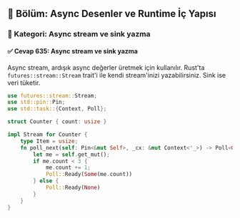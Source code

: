 ## 📘 Bölüm: Async Desenler ve Runtime İç Yapısı  
### 🔹 Kategori: Async stream ve sink yazma  
#### ✅ Cevap 635: Async stream ve sink yazma

Async stream, ardışık async değerler üretmek için kullanılır. Rust'ta `futures::stream::Stream` trait'i ile kendi stream'inizi yazabilirsiniz. Sink ise veri tüketir.

```rust
use futures::stream::Stream;
use std::pin::Pin;
use std::task::{Context, Poll};

struct Counter { count: usize }

impl Stream for Counter {
    type Item = usize;
    fn poll_next(self: Pin<&mut Self>, _cx: &mut Context<'_>) -> Poll<Option<Self::Item>> {
        let me = self.get_mut();
        if me.count < 3 {
            me.count += 1;
            Poll::Ready(Some(me.count))
        } else {
            Poll::Ready(None)
        }
    }
}
```
